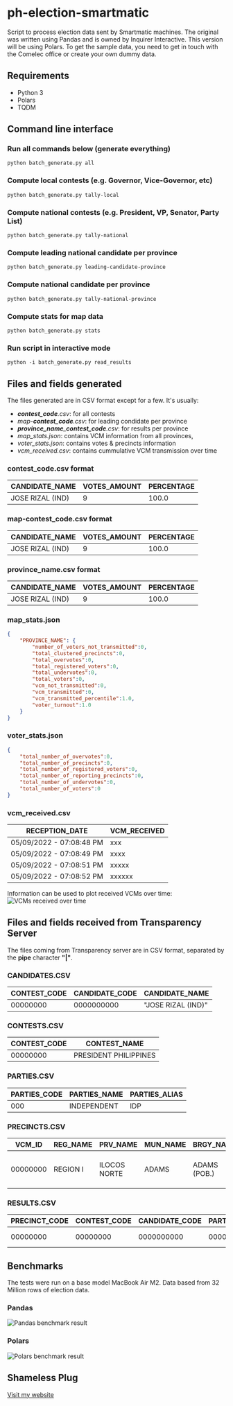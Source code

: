 # ph-election-smartmatic
Script to process election data sent by Smartmatic machines. The original was written using Pandas and is owned by Inquirer Interactive. This version will be using Polars. To get the sample data, you need to get in touch with the Comelec office or create your own dummy data.
## Requirements
- Python 3
- Polars
- TQDM
## Command line interface
### Run all commands below (generate everything)
```shell
python batch_generate.py all
```
### Compute local contests (e.g. Governor, Vice-Governor, etc)
```shell
python batch_generate.py tally-local
```
### Compute national contests (e.g. President, VP, Senator, Party List)
```shell
python batch_generate.py tally-national
```
### Compute leading national candidate per province
```shell
python batch_generate.py leading-candidate-province
```
### Compute national candidate per province
```shell
python batch_generate.py tally-national-province
```
### Compute stats for map data
```shell
python batch_generate.py stats
```
### Run script in interactive mode
```shell
python -i batch_generate.py read_results
```
## Files and fields generated
The files generated are in CSV format except for a few. It's usually:
- ***contest_code**.csv*: for all contests
- *map-**contest_code**.csv*: for leading condidate per province
- ***province_name**_**contest_code**.csv*: for results per province
- *map_stats.json*: contains VCM information from all provinces,
- *voter_stats.json*: contains votes & precincts information
- *vcm_received.csv*: contains cummulative VCM transmission over time
### contest_code.csv format
|CANDIDATE_NAME|VOTES_AMOUNT|PERCENTAGE|
|-|-|-|
|JOSE RIZAL (IND)|9|100.0|
### map-contest_code.csv format
|CANDIDATE_NAME|VOTES_AMOUNT|PERCENTAGE|
|-|-|-|
|JOSE RIZAL (IND)|9|100.0|
### province_name.csv format
|CANDIDATE_NAME|VOTES_AMOUNT|PERCENTAGE|
|-|-|-|
|JOSE RIZAL (IND)|9|100.0|
### map_stats.json
```json
{
    "PROVINCE_NAME": {
        "number_of_voters_not_transmitted":0,
        "total_clustered_precincts":0,
        "total_overvotes":0,
        "total_registered_voters":0,
        "total_undervotes":0,
        "total_voters":0,
        "vcm_not_transmitted":0,
        "vcm_transmitted":0,
        "vcm_transmitted_percentile":1.0,
        "voter_turnout":1.0
    }
}
```
### voter_stats.json
```json
{
    "total_number_of_overvotes":0,
    "total_number_of_precincts":0,
    "total_number_of_registered_voters":0,
    "total_number_of_reporting_precincts":0,
    "total_number_of_undervotes":0,
    "total_number_of_voters":0
}
```
### vcm_received.csv
|RECEPTION_DATE|VCM_RECEIVED|
|-|-|
|05/09/2022 - 07:08:48 PM|xxx
|05/09/2022 - 07:08:49 PM|xxxx
|05/09/2022 - 07:08:51 PM|xxxxx
|05/09/2022 - 07:08:52 PM|xxxxxx
Information can be used to plot received VCMs over time:
![VCMs received over time](https://raw.githubusercontent.com/111110100/ph-election-smartmatic/main/vcms_received.png)
## Files and fields received from Transparency Server
The files coming from Transparency server are in CSV format, separated by the **pipe** character **"|"**.
### CANDIDATES.CSV
|CONTEST_CODE|CANDIDATE_CODE|CANDIDATE_NAME|
|-|-|-|
00000000|0000000000|"JOSE RIZAL (IND)"
### CONTESTS.CSV
|CONTEST_CODE|CONTEST_NAME|
|-|-|
|00000000|PRESIDENT PHILIPPINES
### PARTIES.CSV
|PARTIES_CODE|PARTIES_NAME|PARTIES_ALIAS|
|-|-|-|
|000|INDEPENDENT|IDP|
### PRECINCTS.CSV
|VCM_ID|REG_NAME|PRV_NAME|MUN_NAME|BRGY_NAME|POLLPLACE|CLUSTERED_PREC|REGISTERED_VOTERS|
|-|-|-|-|-|-|-|-|
00000000|REGION I|ILOCOS NORTE|ADAMS|ADAMS (POB.)|ADAMS CENTRAL ELEMENTARY SCHOOL|00000000|000
### RESULTS.CSV
|PRECINCT_CODE|CONTEST_CODE|CANDIDATE_CODE|PARTY_CODE|VOTES_AMOUNT|TOTALIZATION_ORDER|NUMBER_VOTERS|UNDERVOTE|OVERVOTE|RECEPTION_DATE|
|-|-|-|-|-|-|-|-|-|-|
|00000000|00000000|0000000000|0000000000|0|0|000|000|00|05/09/2022 - 08:07:08 PM|
## Benchmarks
The tests were run on a base model MacBook Air M2. Data based from 32 Million rows of election data.
### Pandas
![Pandas benchmark result](https://raw.githubusercontent.com/111110100/ph-election-smartmatic/main/pandas.png)
### Polars
![Polars benchmark result](https://raw.githubusercontent.com/111110100/ph-election-smartmatic/main/polars.png)
## Shameless Plug
[Visit my website](https://111110100.com)